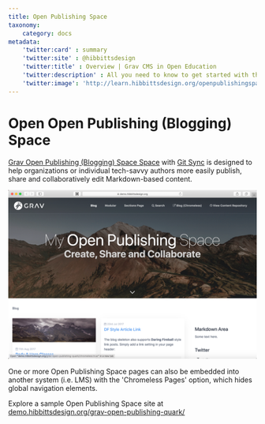 ```yaml
---
title: Open Publishing Space
taxonomy:
    category: docs
metadata:
    'twitter:card' : summary
    'twitter:site' : @hibbittsdesign
    'twitter:title' : Overview | Grav CMS in Open Education
    'twitter:description' : All you need to know to get started with the open source Grav CMS Open Publishing Space skeleton package.
    'twitter:image': 'http://learn.hibbittsdesign.org/openpublishingspace/learn-hibbittsdesign.png'
---
```


# Open Open Publishing (Blogging) Space

[Grav Open Publishing (Blogging) Space Space](https://github.com/hibbitts-design/grav-skeleton-open-publishing-space) with [Git Sync](https://github.com/trilbymedia/grav-plugin-git-sync) is designed to  help organizations or individual tech-savvy authors more easily publish, share and collaboratively edit Markdown-based content.

![Open Publishing Space](openpublishing.png)

One or more Open Publishing Space pages can also be embedded into another system (i.e. LMS) with the 'Chromeless Pages' option, which hides global navigation elements.

Explore a sample Open Publishing Space site at [demo.hibbittsdesign.org/grav-open-publishing-quark/](http://demo.hibbittsdesign.org/grav-open-publishing-quark/)
